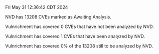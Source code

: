 Fri May 31 12:36:42 CDT 2024

NVD has 13208 CVEs marked as Awaiting Analysis.

Vulnrichment has covered 0 CVEs that have not been analyzed by NVD.

Vulnrichment has covered 1 CVEs that have been analyzed by NVD.

Vulnrichment has covered 0% of the 13208 still to be analyzed by NVD.

